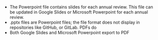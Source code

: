 * The Powerpoint file contains slides for each annual review. This file can be updated in Google Slides or Microsoft Powerpoint for each annual review.
* .pptx files are Powerpoint files; the file format does not display in repositories like GitHub, or GitLab. PDFs do
* Both Google Slides and Microsoft Powerpoint export to PDF